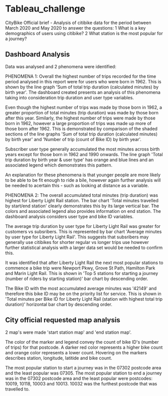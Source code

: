 # Tableau_challenge

CityBike Official brief - Analysis of citibike data for the period between March 2020 and May 2020 to answer the questions:
1 What is a key demographics of users using citibike?
2 What station is the most popular for a journey? 

## Dashboard Analysis

Data was analysed and 2 phenomena were identified:

PHENOMENA 1: Overall the highest number of trips recorded for the time period analysed in this report were for users who were born in 1962. This is shown by the line graph 'Sum of total trip duration (calculated minutes) by birth year'. The dashboard created presents an analysis of this phenomena taking into consideration trip duration and user type variables. 

Even though the highest number of trips was made by those born in 1962, a greater proportion of total minutes (trip duration) was made by those born after this year. Similarly, the highest number of trips were made by those born in 1962, however a large proportion of trips was made up more of those born after 1962. This is demonstrated by comparison of the shaded sections of the line graphs 'Sum of total trip duration (calculated minutes) by birth year' and 'Number of trip (count of Bike ID) by birth year'.

Subscriber user type generally accumulated the most minutes across birth years except for those born in 1962 and 1990 onwards. The line graph 'Total trip duration by birth year & user type' has orange and blue lines and an associated legend which demonstrates this pattern.

An explanation for these phenomena is that younger people are more likely to be able to be fit enough to ride a bile, however again further analysis will be needed to acertain this - such as looking at distance as a variable.

PHENOMENA 2: The overall accumulated total minutes (trip duration) was highest for Liberty Light Rail station. The bar chart 'Total minutes travelled by start/end station' clearly demonstrates this by its large vertical bar. The colors and associated legend also provides information on end station. The dashboard analysis considers user type and bike ID variables.  

The average trip duration by user type for Liberty Light Rail was greater for customers vs subsribers. This is represented by bar chart 'Average minutes by user type for Liberty Light Rail'. This suggests that subsribers may generally use citibikes for shorter regular vs longer trips use however further statistical analysis with a larger data set would be needed to confirm this.

It was identified that after Liberty Light Rail the next most popular stations to commence a bike trip were Newport Pkwy, Grove St Path, Hamilton Park and Marin Light Rail. This is shown in 'Top 5 stations for starting a journey (number of riders by starting station)' bar chart by descending order.

The Bike ID with the most accumulated average minutes was '42149' and therefore this bike ID may be on the priority list for service. This is shown in 'Total minutes per Bike ID for Liberty Light Rail (station with highest total trip duration)' horizontal bar chart by descending order.


## City official requested map analysis

2 map's were made 'start station map' and 'end station map'.

The color of the marker and legend convey the count of bike ID's (number of trips) for that postcode. A darker red color represents a higher bike count and orange color represents a lower count. Hovering on the markers describes station, longitude, latitide and bike count.

The most popular station to start a journey was in the 07302 postcode area and the least popular was 07305.
The most popular station to end a journey was in the 07302 postcode area and the least popular were postcodes: 10019, 10118, 10003 and 10013.
10032 was the furthest postcode that was travelled to.